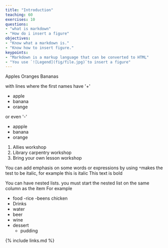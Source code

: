 ```yaml
---
title: "Introduction"
teaching: 60
exercises: 10
questions:
- "what is markdown"
- "How do i insert a figure"
objectives:
- "Know what a markdown is."
- "Know how to insert figure."
keypoints:
- "Markdown is a markup language that can be converted to HTML"
- "You use `![Legend](fig/file.jpg)`to insert a figure"
---
```



Apples
Oranges
Bananas

with lines where the first names have '+'

+ apple
+ banana
+ orange

or even '-'
- appple 
- banana
- orange

1. Allies workshop
2. Library carpentry workshop
3. Bring your own lesson workshop

You can add emphasis on some words or expressions
by using `*`makes the test to be italic, for example this is italic
This text is bold


You can have nested lists.
you must start the nested list on the same column as the item
 For example
 
 - food
   -rice
   -beens
   chicken
 - Drinks
  - water
  - beer
   - wine
 - dessert
   - pudding

{% include links.md %}

